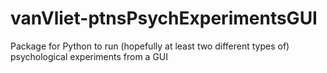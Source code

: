 # vanVliet-ptnsPsychExperimentsGUI
Package for Python to run (hopefully at least two different types of) psychological experiments from a GUI
